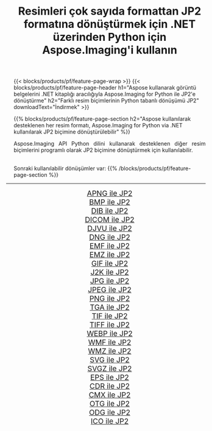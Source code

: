 ﻿---
title: Resimleri çok sayıda formattan JP2 formatına dönüştürmek için .NET üzerinden Python için Aspose.Imaging'i kullanın 
weight: 3920
url: /tr/python-net/conversion/to/jp2 
lang: tr
langdirlevel: 2
locales: zh-hans,ja,it,ru,de,es,fr,nl,id,lt,pl,pt,vi,tr,ko,zh-hant,ar,hi,th,sv,cs,uk,he
description: Aspose.Imaging for Python via .NET library kullanarak çeşitli formatları JP2 formatına dönüştürebilirsiniz.
---

{{< blocks/products/pf/feature-page-wrap >}}
{{< blocks/products/pf/feature-page-header h1="Aspose kullanarak görüntü belgelerini .NET kitaplığı aracılığıyla Aspose.Imaging for Python ile JP2'e dönüştürme" h2="Farklı resim biçimlerinin Python tabanlı dönüşümü JP2" downloadText="İndirmek" >}}


{{% blocks/products/pf/feature-page-section  h2="Aspose kullanılarak desteklenen her resim formatı, Aspose.Imaging for Python via .NET kullanılarak JP2 biçimine dönüştürülebilir" %}}
<p align=justify>Aspose.Imaging API Python dilini kullanarak desteklenen diğer resim biçimlerini programlı olarak JP2 biçimine dönüştürmek için kullanılabilir.</p>
<br/>
Sonraki kullanılabilir dönüşümler var:
{{% /blocks/products/pf/feature-page-section %}}
<div class="container-fluid productfamilypage bg-gray">
    <div class="convertypes bg-gray agp-content section">
        <div class="container">
		<hr style="margin-left:-20px;"/>
		<div class="row other-converters" style="gap: 10px;font-size: 19px;text-align:center;">
		    <div class='col-md-2 other-converter remove-lp remove-rp'><a href="/imaging/tr/python-net/conversion/apng-to-jp2" style="padding:15px;">APNG ile JP2</a></div>
<div class='col-md-2 other-converter remove-lp remove-rp'><a href="/imaging/tr/python-net/conversion/bmp-to-jp2" style="padding:15px;">BMP ile JP2</a></div>
<div class='col-md-2 other-converter remove-lp remove-rp'><a href="/imaging/tr/python-net/conversion/dib-to-jp2" style="padding:15px;">DIB ile JP2</a></div>
<div class='col-md-2 other-converter remove-lp remove-rp'><a href="/imaging/tr/python-net/conversion/dicom-to-jp2" style="padding:15px;">DICOM ile JP2</a></div>
<div class='col-md-2 other-converter remove-lp remove-rp'><a href="/imaging/tr/python-net/conversion/djvu-to-jp2" style="padding:15px;">DJVU ile JP2</a></div>
<div class='col-md-2 other-converter remove-lp remove-rp'><a href="/imaging/tr/python-net/conversion/dng-to-jp2" style="padding:15px;">DNG ile JP2</a></div>
<div class='col-md-2 other-converter remove-lp remove-rp'><a href="/imaging/tr/python-net/conversion/emf-to-jp2" style="padding:15px;">EMF ile JP2</a></div>
<div class='col-md-2 other-converter remove-lp remove-rp'><a href="/imaging/tr/python-net/conversion/emz-to-jp2" style="padding:15px;">EMZ ile JP2</a></div>
<div class='col-md-2 other-converter remove-lp remove-rp'><a href="/imaging/tr/python-net/conversion/gif-to-jp2" style="padding:15px;">GIF ile JP2</a></div>
<div class='col-md-2 other-converter remove-lp remove-rp'><a href="/imaging/tr/python-net/conversion/j2k-to-jp2" style="padding:15px;">J2K ile JP2</a></div>
<div class='col-md-2 other-converter remove-lp remove-rp'><a href="/imaging/tr/python-net/conversion/jpg-to-jp2" style="padding:15px;">JPG ile JP2</a></div>
<div class='col-md-2 other-converter remove-lp remove-rp'><a href="/imaging/tr/python-net/conversion/jpeg-to-jp2" style="padding:15px;">JPEG ile JP2</a></div>
<div class='col-md-2 other-converter remove-lp remove-rp'><a href="/imaging/tr/python-net/conversion/png-to-jp2" style="padding:15px;">PNG ile JP2</a></div>
<div class='col-md-2 other-converter remove-lp remove-rp'><a href="/imaging/tr/python-net/conversion/tga-to-jp2" style="padding:15px;">TGA ile JP2</a></div>
<div class='col-md-2 other-converter remove-lp remove-rp'><a href="/imaging/tr/python-net/conversion/tif-to-jp2" style="padding:15px;">TIF ile JP2</a></div>
<div class='col-md-2 other-converter remove-lp remove-rp'><a href="/imaging/tr/python-net/conversion/tiff-to-jp2" style="padding:15px;">TIFF ile JP2</a></div>
<div class='col-md-2 other-converter remove-lp remove-rp'><a href="/imaging/tr/python-net/conversion/webp-to-jp2" style="padding:15px;">WEBP ile JP2</a></div>
<div class='col-md-2 other-converter remove-lp remove-rp'><a href="/imaging/tr/python-net/conversion/wmf-to-jp2" style="padding:15px;">WMF ile JP2</a></div>
<div class='col-md-2 other-converter remove-lp remove-rp'><a href="/imaging/tr/python-net/conversion/wmz-to-jp2" style="padding:15px;">WMZ ile JP2</a></div>
<div class='col-md-2 other-converter remove-lp remove-rp'><a href="/imaging/tr/python-net/conversion/svg-to-jp2" style="padding:15px;">SVG ile JP2</a></div>
<div class='col-md-2 other-converter remove-lp remove-rp'><a href="/imaging/tr/python-net/conversion/svgz-to-jp2" style="padding:15px;">SVGZ ile JP2</a></div>
<div class='col-md-2 other-converter remove-lp remove-rp'><a href="/imaging/tr/python-net/conversion/eps-to-jp2" style="padding:15px;">EPS ile JP2</a></div>
<div class='col-md-2 other-converter remove-lp remove-rp'><a href="/imaging/tr/python-net/conversion/cdr-to-jp2" style="padding:15px;">CDR ile JP2</a></div>
<div class='col-md-2 other-converter remove-lp remove-rp'><a href="/imaging/tr/python-net/conversion/cmx-to-jp2" style="padding:15px;">CMX ile JP2</a></div>
<div class='col-md-2 other-converter remove-lp remove-rp'><a href="/imaging/tr/python-net/conversion/otg-to-jp2" style="padding:15px;">OTG ile JP2</a></div>
<div class='col-md-2 other-converter remove-lp remove-rp'><a href="/imaging/tr/python-net/conversion/odg-to-jp2" style="padding:15px;">ODG ile JP2</a></div>
<div class='col-md-2 other-converter remove-lp remove-rp'><a href="/imaging/tr/python-net/conversion/ico-to-jp2" style="padding:15px;">ICO ile JP2</a></div>
                </div>
        </div>
    </div>
</div>
<br/>

